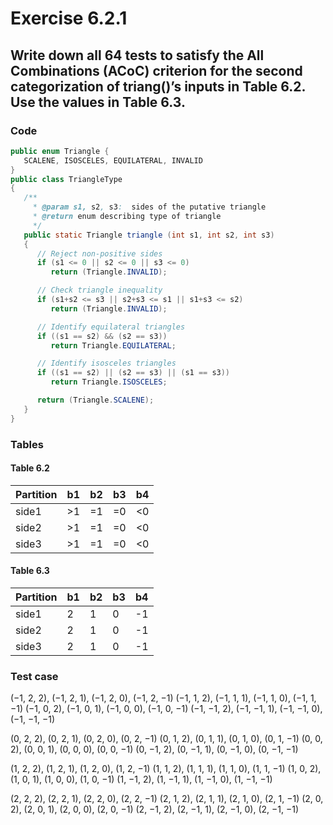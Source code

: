 # Exercise 6.2.1

## Write down all 64 tests to satisfy the All Combinations (ACoC) criterion for the second categorization of triang()’s inputs in Table 6.2. Use the values in Table 6.3.
### Code
```java
public enum Triangle {
   SCALENE, ISOSCELES, EQUILATERAL, INVALID
}
public class TriangleType
{
   /**
     * @param s1, s2, s3:  sides of the putative triangle
     * @return enum describing type of triangle
     */
   public static Triangle triangle (int s1, int s2, int s3)
   {
      // Reject non-positive sides
      if (s1 <= 0 || s2 <= 0 || s3 <= 0)
         return (Triangle.INVALID);

      // Check triangle inequality
      if (s1+s2 <= s3 || s2+s3 <= s1 || s1+s3 <= s2)
         return (Triangle.INVALID);

      // Identify equilateral triangles
      if ((s1 == s2) && (s2 == s3))
         return Triangle.EQUILATERAL;

      // Identify isosceles triangles
      if ((s1 == s2) || (s2 == s3) || (s1 == s3))
         return Triangle.ISOSCELES;

      return (Triangle.SCALENE);
   }
}
```
### Tables
#### Table 6.2
|Partition|b1|b2|b3|b4|
|---|---|---|---|---|
|side1|>1|=1|=0|<0|
|side2|>1|=1|=0|<0|
|side3|>1|=1|=0|<0|

#### Table 6.3

|Partition|b1|b2|b3|b4|
|---|---|---|---|---|
|side1|2|1|0|-1|
|side2|2|1|0|-1|
|side3|2|1|0|-1|

### Test case
(−1, 2, 2), (−1, 2, 1), (−1, 2, 0), (−1, 2, −1)
(−1, 1, 2), (−1, 1, 1), (−1, 1, 0), (−1, 1, −1)
(−1, 0, 2), (−1, 0, 1), (−1, 0, 0), (−1, 0, −1)
(−1, −1, 2), (−1, −1, 1), (−1, −1, 0), (−1, −1, −1)

(0, 2, 2), (0, 2, 1), (0, 2, 0), (0, 2, −1)
(0, 1, 2), (0, 1, 1), (0, 1, 0), (0, 1, −1)
(0, 0, 2), (0, 0, 1), (0, 0, 0), (0, 0, −1)
(0, −1, 2), (0, −1, 1), (0, −1, 0), (0, −1, −1)

(1, 2, 2), (1, 2, 1), (1, 2, 0), (1, 2, −1)
(1, 1, 2), (1, 1, 1), (1, 1, 0), (1, 1, −1)
(1, 0, 2), (1, 0, 1), (1, 0, 0), (1, 0, −1)
(1, −1, 2), (1, −1, 1), (1, −1, 0), (1, −1, −1)

(2, 2, 2), (2, 2, 1), (2, 2, 0), (2, 2, −1)
(2, 1, 2), (2, 1, 1), (2, 1, 0), (2, 1, −1)
(2, 0, 2), (2, 0, 1), (2, 0, 0), (2, 0, −1)
(2, −1, 2), (2, −1, 1), (2, −1, 0), (2, −1, −1)
